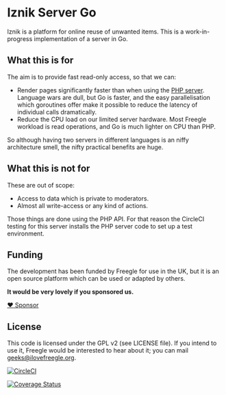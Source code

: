 # Iznik Server Go

Iznik is a platform for online reuse of unwanted items.  This is a work-in-progress 
implementation of a server in Go.  

## What this is for
The aim is to provide fast read-only access, so that we can:
* Render pages significantly faster than when using the [PHP server](https://github.com/Freegle/iznik-server).  Language wars are dull, but Go is faster, and the easy parallelisation which goroutines offer make it possible to reduce the latency of individual calls dramatically.
* Reduce the CPU load on our limited server hardware.  Most Freegle workload is read operations, and Go is much lighter on CPU than PHP.

So although having two servers in different languages is an niffy architecture smell, the nifty practical benefits are huge. 

## What this is not for

These are out of scope:
* Access to data which is private to moderators.
* Almost all write-access or any kind of actions.

Those things are done using the PHP API.  For that reason the CircleCI testing for this server installs the PHP server code to set up a test environment.
  
## Funding
The development has been funded by Freegle for use in the UK,
but it is an open source platform which can be used or adapted by others.

**It would be very lovely if you sponsored us.**

[:heart: Sponsor](https://github.com/sponsors/Freegle)

## License

This code is licensed under the GPL v2 (see LICENSE file).  If you intend to use it, Freegle would be interested to
hear about it; you can mail [geeks@ilovefreegle.org](mailto:geeks@ilovefreegle.org).

[![CircleCI](https://dl.circleci.com/status-badge/img/gh/Freegle/iznik-server-go/tree/master.svg?style=svg)](https://dl.circleci.com/status-badge/redirect/gh/Freegle/iznik-server-go/tree/master)

[![Coverage Status](https://coveralls.io/repos/github/Freegle/iznik-server-go/badge.svg)](https://coveralls.io/github/Freegle/iznik-server-go)